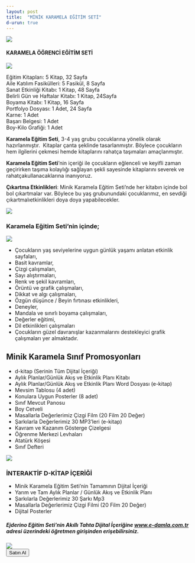 ```yaml
---
layout: post
title:  "MİNİK KARAMELA EĞİTİM SETİ"
d-urun: true
---
```

 <section>
    <div class="container">
        <div class="row">
            <div class="col-12 text-center my-auto">
                <img src="{{ site.baseurl }}/assets/images/egitim-setleri/karemela/1.jpg">
            </div>
            <div class="col text-center mt-4">
                <h4><strong>KARAMELA ÖĞRENCİ EĞİTİM SETİ</strong><br></h4>
            </div>
        </div>
        <div class="row">
            <div class="col-12 col-md-6 text-center my-auto">
                <img src="{{ site.baseurl }}/assets/images/egitim-setleri/karemela/2.jpg">
            </div>
            <div class="col text-center my-auto">
                <p>Eğitim Kitapları: 5 Kitap, 32 Sayfa<br>Aile Katılım Fasikülleri: 5 Fasikül, 8 Sayfa<br>Sanat Etkinliği Kitabı: 1 Kitap, 48 Sayfa<br>Belirli Gün ve Haftalar Kitabı: 1 Kitap, 24Sayfa<br>Boyama Kitabı: 1 Kitap, 16 Sayfa<br>Portfolyo
                    Dosyası: 1 Adet, 24 Sayfa<br>Karne: 1 Adet<br>Başarı Belgesi: 1 Adet<br>Boy-Kilo Grafiği: 1 Adet<br></p>
                <p><strong>Karamela Eğitim Seti</strong>, 3-4 yaş grubu çocuklarına yönelik olarak hazırlanmıştır.&nbsp; Kitaplar çanta şeklinde tasarlanmıştır. Böylece çocukların hem ilgilerini çekmesi hemde kitaplarını rahatça taşımaları amaçlanmıştır.<br></p>
            </div>
        </div>
        <div class="row">
            <div class="col text-center my-auto">
                <p><strong>Karamela Eğitim Seti</strong>’nin içeriği ile çocukların eğlenceli ve keyifli zaman geçirirken taşıma kolaylığı sağlayan şekli sayesinde kitaplarını severek ve rahatçakullanacaklarına inanıyoruz.<br></p>
                <p><strong>Çıkartma Etkinlikleri</strong>: Minik Karamela Eğitim Seti’nde her kitabın içinde bol bol çıkartmalar var. Böylece bu yaş grubunundaki çocuklarımız, en sevdiği çıkartmalıetkinlikleri doya doya yapabilecekler.<br></p>
            </div>
            <div class="col-12 col-md-6 text-center my-auto">
                <img src="{{ site.baseurl }}/assets/images/egitim-setleri/karemela/3.jpg">
            </div>
        </div>
        <div class="row">
            <div class="col-md-12 text-center">
                <h3>Karamela Eğitim Seti’nin içinde;<br></h3>
            </div>
            <div class="col-12 col-md-6 text-center my-auto">
                <img src="{{ site.baseurl }}/assets/images/egitim-setleri/karemela/4.jpg">
            </div>
            <div class="col text-left my-auto">
                <ul>
                    <li>Çocukların yaş seviyelerine uygun günlük yaşamı anlatan etkinlik sayfaları,<br></li>
                    <li>Basit kavramlar,<br></li>
                    <li>Çizgi çalışmaları,<br></li>
                    <li>Sayı alıştırmaları,<br></li>
                    <li>Renk ve şekil kavramları,<br></li>
                    <li>Örüntü ve grafik çalışmaları,<br></li>
                    <li>Dikkat ve algı çalışmaları,<br></li>
                    <li>Özgün düşünce / Beyin fırtınası etkinlikleri,<br></li>
                    <li>Deneyler,<br></li>
                    <li>Mandala ve sınırlı boyama çalışmaları,<br></li>
                    <li>Değerler eğitimi,<br></li>
                    <li>Dil etkinlikleri çalışmaları<br></li>
                    <li>Çocukların güzel davranışlar kazanmalarını destekleyici grafik çalışmaları yer almaktadır.<br></li>
                </ul>
            </div>
        </div>
        <div class="row">
            <div class="col-md-12 text-center">
                <h2>Minik Karamela Sınıf Promosyonları<br></h2>
            </div>
            <div class="col-md-6 col-xl-6">
                <ul>
                    <li>d-kitap (Serinin Tüm Dijital İçeriği)<br></li>
                    <li>Aylık Planlar/Günlük Akış ve Etkinlik Planı Kitabı<br></li>
                    <li>Aylık Planlar/Günlük Akış ve Etkinlik Planı Word Dosyası (e-kitap)<br></li>
                    <li>Mevsim Tablosu (4 adet)<br></li>
                    <li>Konulara Uygun Posterler (8 adet)<br></li>
                    <li>Sınıf Mevcut Panosu<br></li>
                    <li>Boy Cetveli<br></li>
                    <li>Masallarla Değerlerimiz Çizgi Film (20 Film 20 Değer)<br></li>
                    <li>Şarkılarla Değerlerimiz 30 MP3’leri (e-kitap)<br></li>
                    <li>Kavram ve Kazanım Gösterge Çizelgesi<br></li>
                    <li>Öğrenme Merkezi Levhaları<br></li>
                    <li>Atatürk Köşesi<br></li>
                    <li>Sınıf Defteri<br></li>
                </ul>
            </div>
            <div class="col-md-6 col-xl-6 text-center my-auto">
                <img src="{{ site.baseurl }}/assets/images/egitim-setleri/karemela/5.jpg">
            </div>
        </div>
        <div class="row">
            <div class="col-12">
                <h3 class="text-center">İNTERAKTİF D-KİTAP İÇERİĞİ<br></h3>
            </div>
            <div class="col-md-12 col-xl-6 offset-xl-3">
                <ul>
                    <li>Minik Karamela Eğitim Seti’nin Tamamının Dijital İçeriği<br></li>
                    <li>Yarım ve Tam Aylık Planlar / Günlük Akış ve Etkinlik Planı<br></li>
                    <li>Şarkılarla Değerlerimiz 30 Şarkı Mp3<br></li>
                    <li>Masallarla Değerlerimiz Çizgi Filmi (20 Film 20 Değer)<br></li>
                    <li>Dijital Posterler<br></li>
                </ul>
            </div>
        </div>
        <div class="row">
            <div class="col-12">
                <h5 class="text-center">Ejderino Eğitim Seti’nin Akıllı Tahta Dijital İçeriğine <a href="https://e-damla.com.tr/">www.e-damla.com.tr</a> adresi üzerindeki öğretmen girişinden erişebilirsiniz.<br></h5>
            </div>
            <div class="col-md-12 col-xl-12 text-center my-auto">
                <img src="{{ site.baseurl }}/assets/images/egitim-setleri/karemela/6.jpg">
            </div>
        </div>
        <div class="row">
            <div class="col-12 text-center mt-4">
                <a href="https://www.damlayayinevi.com.tr/minik-karamela-egitim-seti">
                    <button type="button" class="btn btn-outline-primary btn-lg" style="color: black;">Satın Al</button>
                </a>
            </div>
        </div>
    </div>
</section>